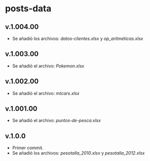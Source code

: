 # posts-data

## v.1.004.00

- Se añadió los archivos: *datos-clientes.xlsx* y *op_aritméticas.xlsx*

## v.1.003.00

- Se añadió el archivo: *Pokemon.xlsx*

## v.1.002.00

- Se añadió el archivo: *mtcars.xlsx*

## v.1.001.00

- Se añadió el archivo: *puntos-de-pesca.xlsx*

## v.1.0.0

- Primer commit.
- Se añadió los archivos: *pesotalla_2010.xlsx* y *pesotalla_2012.xlsx*
